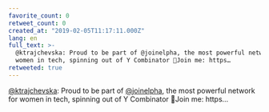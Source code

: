 ```yaml
---
favorite_count: 0
retweet_count: 0
created_at: "2019-02-05T11:17:11.000Z"
lang: en
full_text: >-
  @ktrajchevska: Proud to be part of @joinelpha, the most powerful network for
  women in tech, spinning out of Y Combinator 🚀Join me: https…
retweeted: true
---
```


[@ktrajchevska](https://twitter.com/ktrajchevska): Proud to be part of
[@joinelpha](https://twitter.com/joinelpha), the most powerful network for women
in tech, spinning out of Y Combinator 🚀Join me: https…
